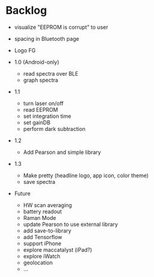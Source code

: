 # Backlog

- visualize "EEPROM is corrupt" to user
- spacing in Bluetooth page
- Logo FG

- 1.0 (Android-only)
    - read spectra over BLE
    - graph spectra
- 1.1
    - turn laser on/off
    - read EEPROM
    - set integration time
    - set gainDB
    - perform dark subtraction
- 1.2
    - Add Pearson and simple library
- 1.3 
    - Make pretty (headline logo, app icon, color theme)
    - save spectra
- Future
    - HW scan averaging
    - battery readout
    - Raman Mode
    - update Pearson to use external library
    - add save-to-library
    - add Tensorflow
    - support iPhone
    - explore maccatalyst (iPad?)
    - explore iWatch
    - geolocation
    - ...

